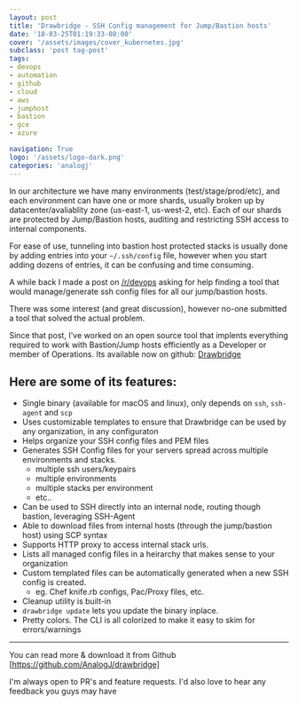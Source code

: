 ```yaml
---
layout: post
title: 'Drawbridge - SSH Config management for Jump/Bastion hosts'
date: '18-03-25T01:19:33-08:00'
cover: '/assets/images/cover_kubernetes.jpg'
subclass: 'post tag-post'
tags:
- devops
- automation
- github
- cloud
- aws
- jumphost
- bastion
- gce
- azure

navigation: True
logo: '/assets/logo-dark.png'
categories: 'analogj'
---
```


In our architecture we have many environments (test/stage/prod/etc), and each environment can have one or more shards, usually broken up by datacenter/avaliablity zone (us-east-1, us-west-2, etc). Each of our shards are protected by Jump/Bastion hosts, auditing and restricting SSH access to internal components. 

For ease of use, tunneling into bastion host protected stacks is usually done by adding entries into your `~/.ssh/config` file, however when you start adding dozens of entries, it can be confusing and time consuming. 

A while back I made a post on [/r/devops](https://www.reddit.com/r/devops/comments/8aasuw/tools_for_interacting_withmaintaining_configs_for/) asking for help finding a tool that would manage/generate ssh config files for all our jump/bastion hosts. 

There was some interest (and great discussion), however no-one submitted a tool that solved the actual problem. 

Since that post, I've worked on an open source tool that implents everything required to work with Bastion/Jump hosts efficiently as a Developer or member of Operations. Its available now on github: [Drawbridge](https://github.com/AnalogJ/drawbridge)

## Here are some of its features:

- Single binary (available for macOS and linux), only depends on `ssh`, `ssh-agent` and `scp`
- Uses customizable templates to ensure that Drawbridge can be used by any organization, in any configuraton
- Helps organize your SSH config files and PEM files
- Generates SSH Config files for your servers spread across multiple environments and stacks.
	- multiple ssh users/keypairs
	- multiple environments
	- multiple stacks per environment
	- etc..
- Can be used to SSH directly into an internal node, routing though bastion, leveraging SSH-Agent
- Able to download files from internal hosts (through the jump/bastion host) using SCP syntax
- Supports HTTP proxy to access internal stack urls.
- Lists all managed config files in a heirarchy that makes sense to your organization
- Custom templated files can be automatically generated when a new SSH config is created.
	- eg. Chef knife.rb configs, Pac/Proxy files, etc.
- Cleanup utility is built-in
- `drawbridge update` lets you update the binary inplace.
- Pretty colors. The CLI is all colorized to make it easy to skim for errors/warnings


---

You can read more & download it from Github [https://github.com/AnalogJ/drawbridge]

I'm always open to PR's and feature requests. I'd also love to hear any feedback you guys may have
